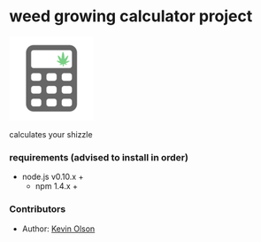 
weed growing calculator project
===

![App Icon](ico/apple-touch-icon-152x152.png)

calculates your shizzle

### requirements (advised to install in order)

* node.js v0.10.x +
  * npm 1.4.x +


### Contributors
* Author: [Kevin Olson](https://github.com/acidjazz)

